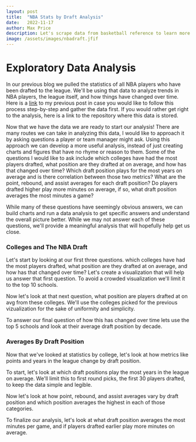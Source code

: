 ```yaml
---
layout: post
title:  "NBA Stats by Draft Analysis"
date:   2022-11-17
author: Max Price
description: Let's scrape data from basketball reference to learn more about NBA franchises.
image: /assets/images/nbadraft.jfif
---
```


# Exploratory Data Analysis

In our previous blog we pulled the statistics of all NBA players who have been drafted to the league. We'll be using that data to analyze trends in NBA players, the league itself, and how things have changed over time. Here is a [link](https://github.com/maxsprice/stat386-projects.git) to my previous post in case you would like to follow this process step-by-step and gather the data first. If you would rather get right to the analysis, here is a link to the repository where this data is stored.

Now that we have the data we are ready to start our analysis! There are many routes we can take in analyzing this data, I would like to approach it by asking questions a player or team manager might ask. Using this approach we can develop a more useful analysis, instead of just creating charts and figures that have no rhyme or reason to them. Some of the questions I would like to ask include which colleges have had the most players drafted, what position are they drafted at on average, and how has that changed over time? Which draft position plays for the most years on average and is there correlation between those two metrics? What are the point, rebound, and assist averages for each draft position? Do players drafted higher play more minutes on average, if so, what draft position averages the most minutes a game?

While many of these questions have seemingly obvious answers, we can build charts and run a data analysis to get specific answers and understand the overall picture better. While we may not answer each of these questions, we'll provide a meaningful analysis that will hopefully help get us close.

### Colleges and The NBA Draft

Let's start by looking at our first three questions. which colleges have had the most players drafted, what position are they drafted at on average, and how has that changed over time?
Let's create a visualization that will help us answer that first question. To avoid a crowded visualization we'll limit it to the top 10 schools.


Now let's look at that next question, what position are players drafted at on avg from these colleges. We'll use the colleges picked for the previous vizualization for the sake of uniformity and simplicity.

To answer our final question of how this has changed over time lets use the top 5 schools and look at their average draft position by decade.


### Averages By Draft Position

Now that we've looked at statistics by college, let's look at how metrics like points and years in the league change by draft position.

To start, let's look at which draft positions play the most years in the league on average. We'll limit this to first round picks, the first 30 players drafted, to keep the data simple and legible.

Now let's look at how point, rebound, and assist averages vary by draft position and which position averages the highest in each of those categories.

To finalize our analysis, let's look at what draft position averages the most minutes per game, and if players drafted earlier play more minutes on average.

